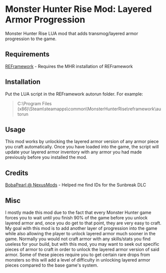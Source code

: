 # Monster Hunter Rise Mod: Layered Armor Progression
Monster Hunter Rise LUA mod that adds transmog/layered armor progression to the game. 

## Requirements
[REFramework](https://github.com/praydog/REFramework) - Requires the MHR installation of REFramework

## Installation
Put the LUA script in the REFramework autorun folder. For example:
> C:\Program Files (x86)\Steam\steamapps\common\MonsterHunterRise\reframework\autorun

## Usage
This mod works by unlocking the layered armor version of any armor piece you craft automatically.
Once you have loaded into the game, the script will update your layered armor inventory with any armor you had made previously before you installed the mod.

## Credits
[BobaPearl @ NexusMods](https://www.nexusmods.com/users/98730653) - Helped me find IDs for the Sunbreak DLC

## Misc
I mostly made this mod due to the fact that every Monster Hunter game forces you to wait until you finish 90% of the game before you unlock layered armor and, once you do get to that point, they are very easy to craft. My goal with this mod is to add another layer of progression into the game while also allowing the player to unlock layered armor much sooner in the game. Normally you would not craft armor with any skills/stats you find useless for your build, but with this mod, you may want to seek out specific pieces of armor to craft in order to unlock the layered armor version of said armor. Some of these pieces require you to get certain rare drops from monsters so this will add a level of difficulty in unlocking layered armor pieces compared to the base game's system.
